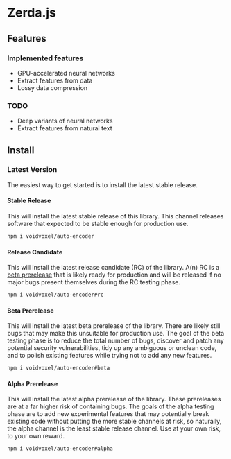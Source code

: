 # Zerda.js

## Features

### Implemented features

* GPU-accelerated neural networks
* Extract features from data
* Lossy data compression

### TODO

* Deep variants of neural networks
* Extract features from natural text


## Install

### Latest Version

The easiest way to get started is to install the latest stable release.

#### Stable Release

This will install the latest stable release of this library.
This channel releases software that expected to be stable enough for production
use.

```sh
npm i voidvoxel/auto-encoder
```

#### Release Candidate

This will install the latest release candidate (RC) of the library.
A(n) RC is a
[beta prerelease](https://github.com/voidvoxel/audo-encoder#beta-prerelease)
that is likely ready for production and will be released if no major bugs
present themselves during the RC testing phase.

```sh
npm i voidvoxel/auto-encoder#rc
```

#### Beta Prerelease

This will install the latest beta prerelease of the library.
There are likely still bugs that may make this unsuitable for production use.
The goal of the beta testing phase is to reduce the total number of bugs,
discover and patch any potential security vulnerabilities,
tidy up any ambiguous or unclean code,
and to polish existing features while trying not to add any new features.

```sh
npm i voidvoxel/auto-encoder#beta
```

#### Alpha Prerelease

This will install the latest alpha prerelease of the library.
These prereleases are at a far higher risk of containing bugs.
The goals of the alpha testing phase are to
add new experimental features that may potentially break existing code
without putting the more stable channels at risk,
so naturally, the alpha channel is the least stable release channel.
Use at your own risk, to your own reward.

```sh
npm i voidvoxel/auto-encoder#alpha
```
